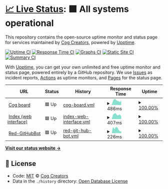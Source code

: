 # [📈 Live Status](https://status.discord.red): <!--live status--> **🟩 All systems operational**

This repository contains the open-source uptime monitor and status page for services maintained by [Cog Creators](https://github.com/Cog-Creators), powered by [Upptime](https://github.com/upptime/upptime).

[![Uptime CI](https://github.com/koj-co/upptime/workflows/Uptime%20CI/badge.svg)](https://github.com/koj-co/upptime/actions?query=workflow%3A%22Uptime+CI%22)
[![Response Time CI](https://github.com/koj-co/upptime/workflows/Response%20Time%20CI/badge.svg)](https://github.com/koj-co/upptime/actions?query=workflow%3A%22Response+Time+CI%22)
[![Graphs CI](https://github.com/koj-co/upptime/workflows/Graphs%20CI/badge.svg)](https://github.com/koj-co/upptime/actions?query=workflow%3A%22Graphs+CI%22)
[![Static Site CI](https://github.com/koj-co/upptime/workflows/Static%20Site%20CI/badge.svg)](https://github.com/koj-co/upptime/actions?query=workflow%3A%22Static+Site+CI%22)
[![Summary CI](https://github.com/koj-co/upptime/workflows/Summary%20CI/badge.svg)](https://github.com/koj-co/upptime/actions?query=workflow%3A%22Summary+CI%22)

With [Upptime](https://upptime.js.org), you can get your own unlimited and free uptime monitor and status page, powered entirely by a GitHub repository. We use [Issues](https://github.com/cog-creators/red-status/issues) as incident reports, [Actions](https://github.com/cog-creators/red-status/actions) as uptime monitors, and [Pages](https://status.discord.red) for the status page.

<!--start: status pages-->
<!-- This summary is generated by Upptime (https://github.com/upptime/upptime) -->
<!-- Do not edit this manually, your changes will be overwritten -->
<!-- prettier-ignore -->
| URL | Status | History | Response Time | Uptime |
| --- | ------ | ------- | ------------- | ------ |
| <img alt="" src="https://favicons.githubusercontent.com/cogboard.discord.red" height="13"> [Cog board](https://cogboard.discord.red) | 🟩 Up | [cog-board.yml](https://github.com/Cog-Creators/Red-Status/commits/HEAD/history/cog-board.yml) | <details><summary><img alt="Response time graph" src="./graphs/cog-board/response-time-week.png" height="20"> 486ms</summary><br><a href="https://status.discord.red/history/cog-board"><img alt="Response time 466" src="https://img.shields.io/endpoint?url=https%3A%2F%2Fraw.githubusercontent.com%2FCog-Creators%2FRed-Status%2FHEAD%2Fapi%2Fcog-board%2Fresponse-time.json"></a><br><a href="https://status.discord.red/history/cog-board"><img alt="24-hour response time 495" src="https://img.shields.io/endpoint?url=https%3A%2F%2Fraw.githubusercontent.com%2FCog-Creators%2FRed-Status%2FHEAD%2Fapi%2Fcog-board%2Fresponse-time-day.json"></a><br><a href="https://status.discord.red/history/cog-board"><img alt="7-day response time 486" src="https://img.shields.io/endpoint?url=https%3A%2F%2Fraw.githubusercontent.com%2FCog-Creators%2FRed-Status%2FHEAD%2Fapi%2Fcog-board%2Fresponse-time-week.json"></a><br><a href="https://status.discord.red/history/cog-board"><img alt="30-day response time 481" src="https://img.shields.io/endpoint?url=https%3A%2F%2Fraw.githubusercontent.com%2FCog-Creators%2FRed-Status%2FHEAD%2Fapi%2Fcog-board%2Fresponse-time-month.json"></a><br><a href="https://status.discord.red/history/cog-board"><img alt="1-year response time 476" src="https://img.shields.io/endpoint?url=https%3A%2F%2Fraw.githubusercontent.com%2FCog-Creators%2FRed-Status%2FHEAD%2Fapi%2Fcog-board%2Fresponse-time-year.json"></a></details> | <details><summary><a href="https://status.discord.red/history/cog-board">100.00%</a></summary><a href="https://status.discord.red/history/cog-board"><img alt="All-time uptime 99.68%" src="https://img.shields.io/endpoint?url=https%3A%2F%2Fraw.githubusercontent.com%2FCog-Creators%2FRed-Status%2FHEAD%2Fapi%2Fcog-board%2Fuptime.json"></a><br><a href="https://status.discord.red/history/cog-board"><img alt="24-hour uptime 100.00%" src="https://img.shields.io/endpoint?url=https%3A%2F%2Fraw.githubusercontent.com%2FCog-Creators%2FRed-Status%2FHEAD%2Fapi%2Fcog-board%2Fuptime-day.json"></a><br><a href="https://status.discord.red/history/cog-board"><img alt="7-day uptime 100.00%" src="https://img.shields.io/endpoint?url=https%3A%2F%2Fraw.githubusercontent.com%2FCog-Creators%2FRed-Status%2FHEAD%2Fapi%2Fcog-board%2Fuptime-week.json"></a><br><a href="https://status.discord.red/history/cog-board"><img alt="30-day uptime 100.00%" src="https://img.shields.io/endpoint?url=https%3A%2F%2Fraw.githubusercontent.com%2FCog-Creators%2FRed-Status%2FHEAD%2Fapi%2Fcog-board%2Fuptime-month.json"></a><br><a href="https://status.discord.red/history/cog-board"><img alt="1-year uptime 99.88%" src="https://img.shields.io/endpoint?url=https%3A%2F%2Fraw.githubusercontent.com%2FCog-Creators%2FRed-Status%2FHEAD%2Fapi%2Fcog-board%2Fuptime-year.json"></a></details>
| <img alt="" src="https://favicons.githubusercontent.com/index.discord.red" height="13"> [Index (web interface)](https://index.discord.red) | 🟩 Up | [index-web-interface.yml](https://github.com/Cog-Creators/Red-Status/commits/HEAD/history/index-web-interface.yml) | <details><summary><img alt="Response time graph" src="./graphs/index-web-interface/response-time-week.png" height="20"> 407ms</summary><br><a href="https://status.discord.red/history/index-web-interface"><img alt="Response time 252" src="https://img.shields.io/endpoint?url=https%3A%2F%2Fraw.githubusercontent.com%2FCog-Creators%2FRed-Status%2FHEAD%2Fapi%2Findex-web-interface%2Fresponse-time.json"></a><br><a href="https://status.discord.red/history/index-web-interface"><img alt="24-hour response time 258" src="https://img.shields.io/endpoint?url=https%3A%2F%2Fraw.githubusercontent.com%2FCog-Creators%2FRed-Status%2FHEAD%2Fapi%2Findex-web-interface%2Fresponse-time-day.json"></a><br><a href="https://status.discord.red/history/index-web-interface"><img alt="7-day response time 407" src="https://img.shields.io/endpoint?url=https%3A%2F%2Fraw.githubusercontent.com%2FCog-Creators%2FRed-Status%2FHEAD%2Fapi%2Findex-web-interface%2Fresponse-time-week.json"></a><br><a href="https://status.discord.red/history/index-web-interface"><img alt="30-day response time 327" src="https://img.shields.io/endpoint?url=https%3A%2F%2Fraw.githubusercontent.com%2FCog-Creators%2FRed-Status%2FHEAD%2Fapi%2Findex-web-interface%2Fresponse-time-month.json"></a><br><a href="https://status.discord.red/history/index-web-interface"><img alt="1-year response time 252" src="https://img.shields.io/endpoint?url=https%3A%2F%2Fraw.githubusercontent.com%2FCog-Creators%2FRed-Status%2FHEAD%2Fapi%2Findex-web-interface%2Fresponse-time-year.json"></a></details> | <details><summary><a href="https://status.discord.red/history/index-web-interface">100.00%</a></summary><a href="https://status.discord.red/history/index-web-interface"><img alt="All-time uptime 99.96%" src="https://img.shields.io/endpoint?url=https%3A%2F%2Fraw.githubusercontent.com%2FCog-Creators%2FRed-Status%2FHEAD%2Fapi%2Findex-web-interface%2Fuptime.json"></a><br><a href="https://status.discord.red/history/index-web-interface"><img alt="24-hour uptime 100.00%" src="https://img.shields.io/endpoint?url=https%3A%2F%2Fraw.githubusercontent.com%2FCog-Creators%2FRed-Status%2FHEAD%2Fapi%2Findex-web-interface%2Fuptime-day.json"></a><br><a href="https://status.discord.red/history/index-web-interface"><img alt="7-day uptime 100.00%" src="https://img.shields.io/endpoint?url=https%3A%2F%2Fraw.githubusercontent.com%2FCog-Creators%2FRed-Status%2FHEAD%2Fapi%2Findex-web-interface%2Fuptime-week.json"></a><br><a href="https://status.discord.red/history/index-web-interface"><img alt="30-day uptime 100.00%" src="https://img.shields.io/endpoint?url=https%3A%2F%2Fraw.githubusercontent.com%2FCog-Creators%2FRed-Status%2FHEAD%2Fapi%2Findex-web-interface%2Fuptime-month.json"></a><br><a href="https://status.discord.red/history/index-web-interface"><img alt="1-year uptime 99.96%" src="https://img.shields.io/endpoint?url=https%3A%2F%2Fraw.githubusercontent.com%2FCog-Creators%2FRed-Status%2FHEAD%2Fapi%2Findex-web-interface%2Fuptime-year.json"></a></details>
| <img alt="" src="https://favicons.githubusercontent.com/red-githubbot.herokuapp.com" height="13"> [Red-GitHubBot](https://red-githubbot.herokuapp.com) | 🟩 Up | [red-git-hub-bot.yml](https://github.com/Cog-Creators/Red-Status/commits/HEAD/history/red-git-hub-bot.yml) | <details><summary><img alt="Response time graph" src="./graphs/red-git-hub-bot/response-time-week.png" height="20"> 226ms</summary><br><a href="https://status.discord.red/history/red-git-hub-bot"><img alt="Response time 140" src="https://img.shields.io/endpoint?url=https%3A%2F%2Fraw.githubusercontent.com%2FCog-Creators%2FRed-Status%2FHEAD%2Fapi%2Fred-git-hub-bot%2Fresponse-time.json"></a><br><a href="https://status.discord.red/history/red-git-hub-bot"><img alt="24-hour response time 95" src="https://img.shields.io/endpoint?url=https%3A%2F%2Fraw.githubusercontent.com%2FCog-Creators%2FRed-Status%2FHEAD%2Fapi%2Fred-git-hub-bot%2Fresponse-time-day.json"></a><br><a href="https://status.discord.red/history/red-git-hub-bot"><img alt="7-day response time 226" src="https://img.shields.io/endpoint?url=https%3A%2F%2Fraw.githubusercontent.com%2FCog-Creators%2FRed-Status%2FHEAD%2Fapi%2Fred-git-hub-bot%2Fresponse-time-week.json"></a><br><a href="https://status.discord.red/history/red-git-hub-bot"><img alt="30-day response time 190" src="https://img.shields.io/endpoint?url=https%3A%2F%2Fraw.githubusercontent.com%2FCog-Creators%2FRed-Status%2FHEAD%2Fapi%2Fred-git-hub-bot%2Fresponse-time-month.json"></a><br><a href="https://status.discord.red/history/red-git-hub-bot"><img alt="1-year response time 140" src="https://img.shields.io/endpoint?url=https%3A%2F%2Fraw.githubusercontent.com%2FCog-Creators%2FRed-Status%2FHEAD%2Fapi%2Fred-git-hub-bot%2Fresponse-time-year.json"></a></details> | <details><summary><a href="https://status.discord.red/history/red-git-hub-bot">100.00%</a></summary><a href="https://status.discord.red/history/red-git-hub-bot"><img alt="All-time uptime 100.00%" src="https://img.shields.io/endpoint?url=https%3A%2F%2Fraw.githubusercontent.com%2FCog-Creators%2FRed-Status%2FHEAD%2Fapi%2Fred-git-hub-bot%2Fuptime.json"></a><br><a href="https://status.discord.red/history/red-git-hub-bot"><img alt="24-hour uptime 100.00%" src="https://img.shields.io/endpoint?url=https%3A%2F%2Fraw.githubusercontent.com%2FCog-Creators%2FRed-Status%2FHEAD%2Fapi%2Fred-git-hub-bot%2Fuptime-day.json"></a><br><a href="https://status.discord.red/history/red-git-hub-bot"><img alt="7-day uptime 100.00%" src="https://img.shields.io/endpoint?url=https%3A%2F%2Fraw.githubusercontent.com%2FCog-Creators%2FRed-Status%2FHEAD%2Fapi%2Fred-git-hub-bot%2Fuptime-week.json"></a><br><a href="https://status.discord.red/history/red-git-hub-bot"><img alt="30-day uptime 100.00%" src="https://img.shields.io/endpoint?url=https%3A%2F%2Fraw.githubusercontent.com%2FCog-Creators%2FRed-Status%2FHEAD%2Fapi%2Fred-git-hub-bot%2Fuptime-month.json"></a><br><a href="https://status.discord.red/history/red-git-hub-bot"><img alt="1-year uptime 100.00%" src="https://img.shields.io/endpoint?url=https%3A%2F%2Fraw.githubusercontent.com%2FCog-Creators%2FRed-Status%2FHEAD%2Fapi%2Fred-git-hub-bot%2Fuptime-year.json"></a></details>

<!--end: status pages-->

[**Visit our status website →**](https://status.discord.red)

## 📄 License

- Code: [MIT](./LICENSE) © [Cog Creators](https://github.com/Cog-Creators)
- Data in the `./history` directory: [Open Database License](https://opendatacommons.org/licenses/odbl/1-0/)
